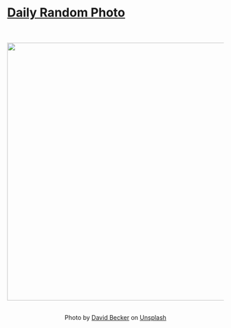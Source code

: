 # [Daily Random Photo](https://www.dailyrandomphoto.com/)

<div align="center">
  <br>
  <br>
  <a href="https://www.dailyrandomphoto.com/p/2024/2024-11-26/"><img src="https://images.unsplash.com/photo-1731432245325-d820144afe4a?crop=entropy&cs=tinysrgb&fit=max&fm=jpg&ixid=M3w3NzUwOHwwfDF8cmFuZG9tfHx8fHx8fHx8MTczMjU4MTczOHw&ixlib=rb-4.0.3&q=80&w=1080" width="600px"></a>
  <br>
  <br>
  <p class="has-text-grey">Photo by <a href="https://unsplash.com/@beckerworks?utm_source=Daily%20Random%20Photo&amp;utm_medium=referral" target="_blank" rel="noopener noreferrer">David Becker</a> on <a href="https://unsplash.com/photos/a-mountain-covered-in-snow-under-a-cloudy-sky-mGx5-xt1uec?utm_source=Daily%20Random%20Photo&amp;utm_medium=referral" target="_blank" rel="noopener noreferrer">Unsplash</a></p>
</div>

